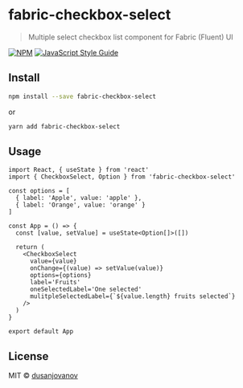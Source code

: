 # fabric-checkbox-select

> Multiple select checkbox list component for Fabric (Fluent) UI

[![NPM](https://img.shields.io/npm/v/fabric-checkbox-select.svg)](https://www.npmjs.com/package/fabric-checkbox-select) [![JavaScript Style Guide](https://img.shields.io/badge/code_style-standard-brightgreen.svg)](https://standardjs.com)

## Install

```bash
npm install --save fabric-checkbox-select
```

or

```bash
yarn add fabric-checkbox-select
```

## Usage

```tsx
import React, { useState } from 'react'
import { CheckboxSelect, Option } from 'fabric-checkbox-select'

const options = [
  { label: 'Apple', value: 'apple' },
  { label: 'Orange', value: 'orange' }
]

const App = () => {
  const [value, setValue] = useState<Option[]>([])

  return (
    <CheckboxSelect
      value={value}
      onChange={(value) => setValue(value)}
      options={options}
      label='Fruits'
      oneSelectedLabel='One selected'
      mulitpleSelectedLabel={`${value.length} fruits selected`}
    />
  )
}

export default App
```

## License

MIT © [dusanjovanov](https://github.com/dusanjovanov)
